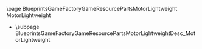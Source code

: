 \page BlueprintsGameFactoryGameResourcePartsMotorLightweight MotorLightweight
- \subpage BlueprintsGameFactoryGameResourcePartsMotorLightweightDesc_MotorLightweight
